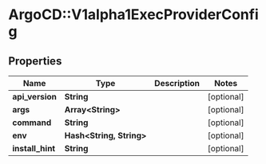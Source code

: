 # ArgoCD::V1alpha1ExecProviderConfig

## Properties
Name | Type | Description | Notes
------------ | ------------- | ------------- | -------------
**api_version** | **String** |  | [optional] 
**args** | **Array&lt;String&gt;** |  | [optional] 
**command** | **String** |  | [optional] 
**env** | **Hash&lt;String, String&gt;** |  | [optional] 
**install_hint** | **String** |  | [optional] 


